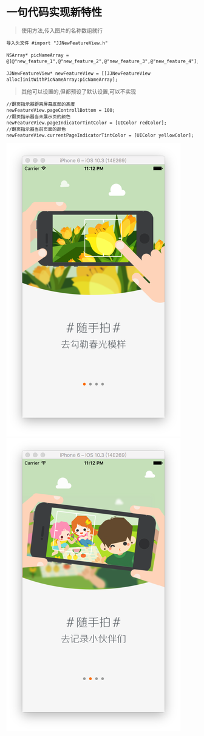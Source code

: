 # 一句代码实现新特性
> 使用方法,传入图片的名称数组就行
```
导入头文件 #import "JJNewFeatureView.h"

NSArray* picNameArray = @[@"new_feature_1",@"new_feature_2",@"new_feature_3",@"new_feature_4"];

JJNewFeatureView* newFeatureView = [[JJNewFeatureView alloc]initWithPicNameArray:picNameArray];
```

> 其他可以设置的,但都预设了默认设置,可以不实现
```
//翻页指示器距离屏幕底部的高度
newFeatureView.pageControllBottom = 100;
//翻页指示器当未展示页的颜色
newFeatureView.pageIndicatorTintColor = [UIColor redColor];
//翻页指示器当前页面的颜色
newFeatureView.currentPageIndicatorTintColor = [UIColor yellowColor];
```
![image](https://github.com/luowenqi/JJNewFeature/blob/master/新特性界面/新特性界面/ScreenShot/Snip20170409_19.png)
![image](https://github.com/luowenqi/JJNewFeature/blob/master/新特性界面/新特性界面/ScreenShot/Snip20170409_20.png)

